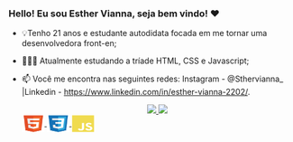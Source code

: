 ### Hello! Eu sou Esther Vianna, seja bem vindo! ❤️

- 💡Tenho 21 anos e estudante autodidata focada em me tornar uma desenvolvedora front-en;
- 👩🏽‍💻 Atualmente estudando a tríade HTML, CSS e Javascript;
- 📫 Você me encontra nas seguintes redes: Instagram - @Sthervianna_ |Linkedin - https://www.linkedin.com/in/esther-vianna-2202/.

  <div align="center">
    <a href="https://github.com/EstherVianna">
    <img height="180em" src="https://github-readme-stats.vercel.app/api?username=EstherVianna&show_icons=true&theme=buefy&include_all_commits=true&count_private=true"/>
    <img height="180em" src="https://github-readme-stats.vercel.app/api/top-langs/?username=rafaballerini&layout=compact&langs_count=7&theme=buefy"/>
  </div>
  
  <img align="center" alt="Rafa-HTML" height="30" width="40" src="https://raw.githubusercontent.com/devicons/devicon/master/icons/html5/html5-original.svg">
  <img align="center" alt="Rafa-CSS" height="30" width="40" src="https://raw.githubusercontent.com/devicons/devicon/master/icons/css3/css3-original.svg">
  <img align="center" alt="Rafa-Js" height="30" width="40" src="https://raw.githubusercontent.com/devicons/devicon/master/icons/javascript/javascript-plain.svg">

